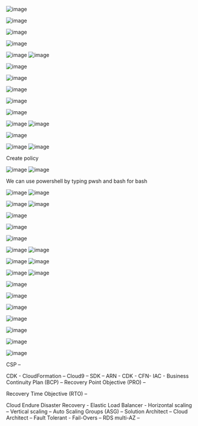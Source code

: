  ![image](https://github.com/user-attachments/assets/1c5d4b51-1ef9-45cd-a9fe-a1f6a27369e3)


![image](https://github.com/user-attachments/assets/7fdfa95f-73e1-4ca0-a66b-c9a94920475d)

![image](https://github.com/user-attachments/assets/f4f1434b-a7be-415a-82dd-9291baa27b32)

![image](https://github.com/user-attachments/assets/567877d8-a6ec-4b33-819c-3e9ea1258295)

![image](https://github.com/user-attachments/assets/81bb1426-73ed-43e3-9795-5f4c1e0cdefb)
![image](https://github.com/user-attachments/assets/46772c93-8bb1-40f2-991c-7f3afb7892b2)




![image](https://github.com/user-attachments/assets/441ef714-2cb2-4564-ac34-09e0013ddfca)


 

 ![image](https://github.com/user-attachments/assets/dc343b67-ad48-4329-a6ab-d75f8a0436ac)

     
 ![image](https://github.com/user-attachments/assets/0b59fbf5-25ca-4fa2-9d50-387e5cd2fd63)

 
 
 
 ![image](https://github.com/user-attachments/assets/9d7dc60c-63cd-4c02-bfe7-5d2f0cab93eb)

 ![image](https://github.com/user-attachments/assets/a9d01b0b-20af-42d5-8acb-bbb1799ebc91)

 ![image](https://github.com/user-attachments/assets/59f60c39-872d-4e00-9873-e9f134756952)
![image](https://github.com/user-attachments/assets/debb7d36-085a-46ca-8f32-ed1a78f6352e)

 ![image](https://github.com/user-attachments/assets/18e4bc56-710e-427d-97f4-2dbea95ad50d)

 
 ![image](https://github.com/user-attachments/assets/c4084b6a-f5e4-4a65-9400-946980892395)
 ![image](https://github.com/user-attachments/assets/3ddc4c6a-2b9a-4758-9b73-de62096c1e28)


Create policy

   ![image](https://github.com/user-attachments/assets/28f9bfe0-5d23-47b7-9af7-1749e95b33ad)
   ![image](https://github.com/user-attachments/assets/ff14d50d-5f30-47bf-aeb9-af898068aee7)


We can use powershell by typing pwsh and bash for bash


 ![image](https://github.com/user-attachments/assets/007b77e1-05c3-438a-9bf4-218a9b9d6032)
 ![image](https://github.com/user-attachments/assets/14568c07-575d-4f31-b819-c8f465d85c6c)



![image](https://github.com/user-attachments/assets/71b1d6fc-1b04-4fc0-9fd0-9b1bd6022a4c)
![image](https://github.com/user-attachments/assets/e1ff6b7b-046e-47ba-9e3f-2b51d8672a19)

![image](https://github.com/user-attachments/assets/e323af36-ccc3-498c-b8c8-0af9523a139e)


![image](https://github.com/user-attachments/assets/a8dd535f-bec7-40e4-897b-5536c8c20040)


   ![image](https://github.com/user-attachments/assets/2f4e5503-b47d-4b7a-9c52-59debfb3346c)


 
 
 

 ![image](https://github.com/user-attachments/assets/13550f20-8530-462f-8b40-db4a11830cdd)
 ![image](https://github.com/user-attachments/assets/3bd58cc5-6b4f-469b-900f-2d726e5014f0)


 
 ![image](https://github.com/user-attachments/assets/f3f77866-4682-440f-ad87-a22323285074)
 ![image](https://github.com/user-attachments/assets/cc3a08b1-2e06-403a-a720-0a8470858130)

![image](https://github.com/user-attachments/assets/fa5c58ca-8641-474e-91e5-8f7be7a1bfeb)
![image](https://github.com/user-attachments/assets/eae07c79-71fb-4b2e-a427-793eb800a728)

![image](https://github.com/user-attachments/assets/1f7e00f8-2ee8-4f15-84e7-5b373c3eebc6)

![image](https://github.com/user-attachments/assets/9edfd110-f5bc-4541-97e9-99d8c4efe2d1)

![image](https://github.com/user-attachments/assets/b1fade5b-6de8-4371-a518-612dac5587a4)

![image](https://github.com/user-attachments/assets/41d56de1-138f-459b-8665-8004424eb6bf)

![image](https://github.com/user-attachments/assets/ae238d5a-d8ed-4fc9-842e-5d0598e13af1)


![image](https://github.com/user-attachments/assets/3b412b6e-6c26-4ac2-878b-e24debe9674b)

![image](https://github.com/user-attachments/assets/b6dd92db-6ed8-437a-aede-399d327be34f)

 
 
 

 
 
 
CSP – 

CDK - 
CloudFormation – 
Cloud9 – 
SDK – 
ARN - 
CDK - 
CFN-
IAC - 
Business Continuity Plan (BCP) – 
Recovery Point Objective (PRO) – 
 
Recovery Time Objective (RTO) – 
 


Cloud Endure Disaster Recovery - 
Elastic Load Balancer -
Horizontal scaling – 
Vertical scaling – 
Auto Scaling Groups (ASG) – 
Solution Architect – 
Cloud Architect – 
Fault Tolerant - 
Fail-Overs – 
RDS multi-AZ – 


